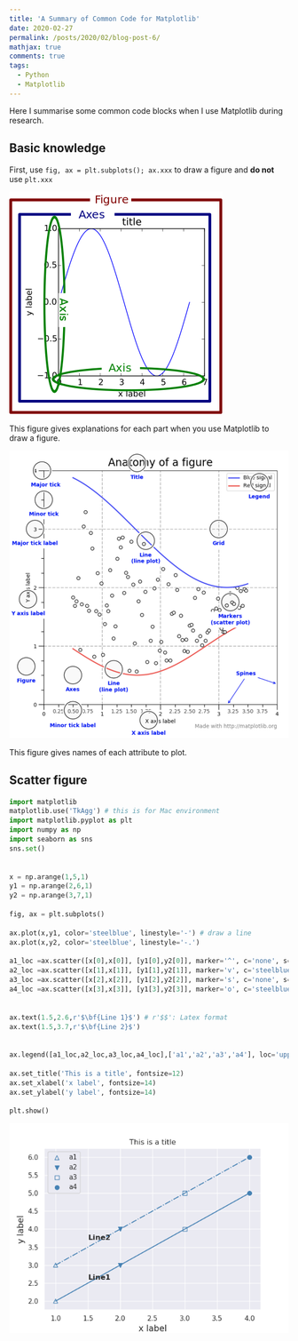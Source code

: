 ```yaml
---
title: 'A Summary of Common Code for Matplotlib'
date: 2020-02-27
permalink: /posts/2020/02/blog-post-6/
mathjax: true
comments: true
tags:
  - Python
  - Matplotlib
---
```


Here I summarise some common code blocks when I use Matplotlib during research.

## Basic knowledge

First, use `fig, ax = plt.subplots(); ax.xxx` to draw a figure and **do not** use `plt.xxx`

![](/images/fig_map.png)

This figure gives explanations for each part when you use Matplotlib to draw a figure.

![](/images/atonomy.png)

This figure gives names of each attribute to plot.


## Scatter figure

```python
import matplotlib
matplotlib.use('TkAgg') # this is for Mac environment
import matplotlib.pyplot as plt
import numpy as np
import seaborn as sns
sns.set()


x = np.arange(1,5,1)
y1 = np.arange(2,6,1)
y2 = np.arange(3,7,1)

fig, ax = plt.subplots()

ax.plot(x,y1, color='steelblue', linestyle='-') # draw a line
ax.plot(x,y2, color='steelblue', linestyle='-.')

a1_loc =ax.scatter([x[0],x[0]], [y1[0],y2[0]], marker='^', c='none', s=48, edgecolors='steelblue') # draw scatters
a2_loc =ax.scatter([x[1],x[1]], [y1[1],y2[1]], marker='v', c='steelblue', s=48, edgecolors='steelblue')
a3_loc =ax.scatter([x[2],x[2]], [y1[2],y2[2]], marker='s', c='none', s=48, edgecolors='steelblue')   
a4_loc =ax.scatter([x[3],x[3]], [y1[3],y2[3]], marker='o', c='steelblue', s=48, edgecolors='steelblue')


ax.text(1.5,2.6,r'$\bf{Line 1}$') # r'$$': Latex format
ax.text(1.5,3.7,r'$\bf{Line 2}$')


ax.legend([a1_loc,a2_loc,a3_loc,a4_loc],['a1','a2','a3','a4'], loc='upper left')

ax.set_title('This is a title', fontsize=12)
ax.set_xlabel('x label', fontsize=14)
ax.set_ylabel('y label', fontsize=14)

plt.show()
```
![](/images/scatter.png)







